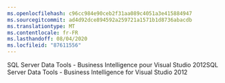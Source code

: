 ```yaml
---
ms.openlocfilehash: c96cc984e90ceb2f31aa089c4051a3e415884947
ms.sourcegitcommit: ad4d92dce894592a259721a1571b1d8736abacdb
ms.translationtype: MT
ms.contentlocale: fr-FR
ms.lasthandoff: 08/04/2020
ms.locfileid: "87611556"
---
```

<span data-ttu-id="96534-101">SQL Server Data Tools \- Business Intelligence pour Visual Studio 2012</span><span class="sxs-lookup"><span data-stu-id="96534-101">SQL Server Data Tools \- Business Intelligence for Visual Studio 2012</span></span>
